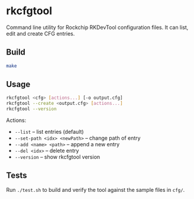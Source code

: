 # rkcfgtool

Command line utility for Rockchip RKDevTool configuration files.
It can list, edit and create CFG entries.

## Build

```sh
make
```

## Usage

```sh
rkcfgtool <cfg> [actions...] [-o output.cfg]
rkcfgtool --create <output.cfg> [actions...]
rkcfgtool --version
```

Actions:
- `--list` – list entries (default)
- `--set-path <idx> <newPath>` – change path of entry
- `--add <name> <path>` – append a new entry
- `--del <idx>` – delete entry
- `--version` – show rkcfgtool version

## Tests

Run `./test.sh` to build and verify the tool against the sample files in `cfg/`.
